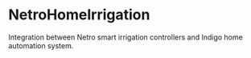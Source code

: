 # NetroHomeIrrigation
Integration between Netro smart irrigation controllers and Indigo home automation system. 
